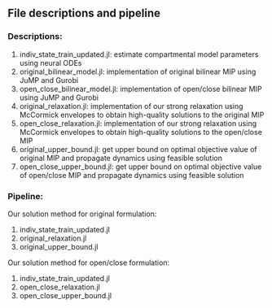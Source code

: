 ## File descriptions and pipeline

### Descriptions:
1. indiv_state_train_updated.jl: estimate compartmental model parameters using neural ODEs
2. original_bilinear_model.jl: implementation of original bilinear MIP using JuMP and Gurobi
3. open_close_bilinear_model.jl: implementation of open/close bilinear MIP using JuMP and Gurobi
4. original_relaxation.jl: implementation of our strong relaxation using McCormick envelopes to obtain high-quality solutions to the original MIP
5. open_close_relaxation.jl: implementation of our strong relaxation using McCormick envelopes to obtain high-quality solutions to the open/close MIP
6. original_upper_bound.jl: get upper bound on optimal objective value of original MIP and propagate dynamics using feasible solution
7. open_close_upper_bound.jl: get upper bound on optimal objective value of open/close MIP and propagate dynamics using feasible solution

### Pipeline:
Our solution method for original formulation:
1. indiv_state_train_updated.jl
2. original_relaxation.jl
3. original_upper_bound.jl

Our solution method for open/close formulation:
1. indiv_state_train_updated.jl
2. open_close_relaxation.jl
3. open_close_upper_bound.jl
